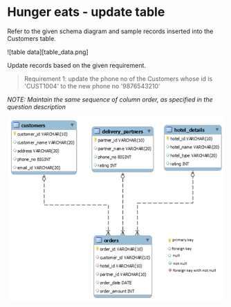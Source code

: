 # Hunger eats - update table

Refer to the given schema diagram and sample records inserted into the Customers table.


![table data][table_data.png]

Update records based on the given requirement.

> Requirement 1: update the phone no of the Customers whose id is 'CUST1004' to the new phone no  '9876543210'

*NOTE: Maintain the same sequence of column order, as specified in the question description*

![database diagram](database_3.png)
